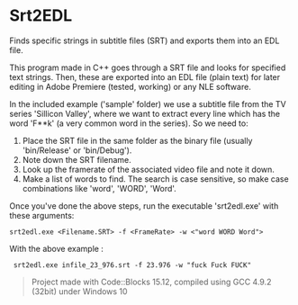 # Srt2EDL
Finds specific strings in subtitle files (SRT) and exports them into an EDL file.

This program made in C++ goes through a SRT file and looks for specified text strings. Then, these are exported
into an EDL file (plain text) for later editing in Adobe Premiere (tested, working) or any NLE software.

In the included example ('sample' folder) we use a subtitle file from the TV series 'Sillicon Valley', where we
want to extract every line which has the word 'F**k' (a very common word in the series). So we need to:

  1. Place the SRT file in the same folder as the binary file (usually 'bin/Release' or 'bin/Debug').
  2. Note down the SRT filename.
  3. Look up the framerate of the associated video file and note it down.
  4. Make a list of words to find. The search is case sensitive, so make case combinations like 'word', 'WORD', 'Word'.

Once you've done the above steps, run the executable 'srt2edl.exe' with these arguments:
  ```
  srt2edl.exe <Filename.SRT> -f <FrameRate> -w <"word WORD Word">
  ```
With the above example :
  ```
   srt2edl.exe infile_23_976.srt -f 23.976 -w "fuck Fuck FUCK"
  ```

> Project made with Code::Blocks 15.12, compiled using GCC 4.9.2 (32bit) under Windows 10
